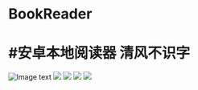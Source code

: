 # BookReader
# #安卓本地阅读器 清风不识字

![Image text](https://github.com/ooocool/BookReader/blob/master/images/1.jpg)
![](https://github.com/ooocool/BookReader/blob/master/images/2.jpg)
![](https://github.com/ooocool/BookReader/blob/master/images/3.jpg)
![](https://github.com/ooocool/BookReader/blob/master/images/4.jpg)
![](https://github.com/ooocool/BookReader/blob/master/images/5.jpg)
